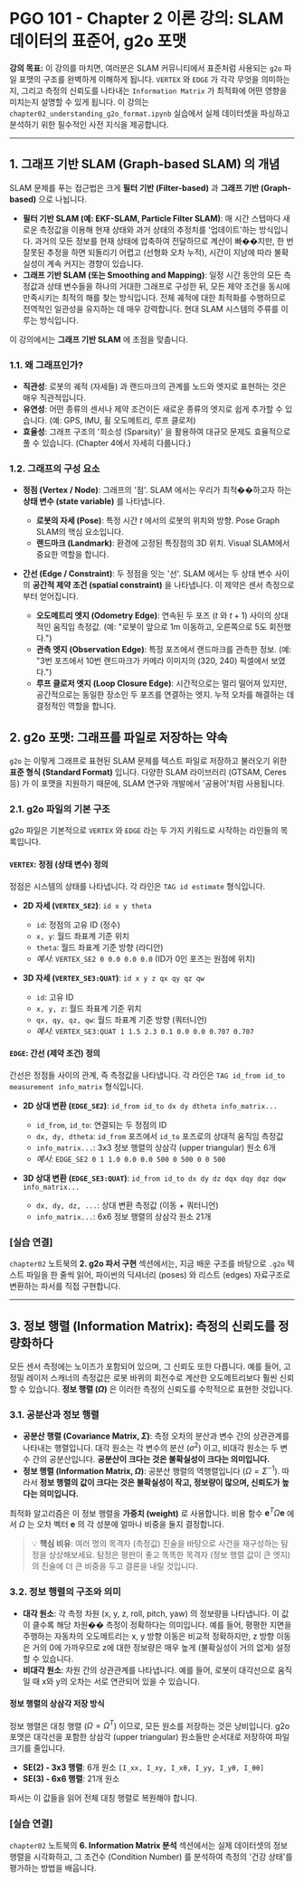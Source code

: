# PGO 101 - Chapter 2 이론 강의: SLAM 데이터의 표준어, g2o 포맷

**강의 목표:** 이 강의를 마치면, 여러분은 SLAM 커뮤니티에서 표준처럼 사용되는 `g2o` 파일 포맷의 구조를 완벽하게 이해하게 됩니다. `VERTEX` 와 `EDGE` 가 각각 무엇을 의미하는지, 그리고 측정의 신뢰도를 나타내는 `Information Matrix` 가 최적화에 어떤 영향을 미치는지 설명할 수 있게 됩니다. 이 강의는 `chapter02_understanding_g2o_format.ipynb` 실습에서 실제 데이터셋을 파싱하고 분석하기 위한 필수적인 사전 지식을 제공합니다.

---

## 1. 그래프 기반 SLAM (Graph-based SLAM) 의 개념

SLAM 문제를 푸는 접근법은 크게 **필터 기반 (Filter-based)** 과 **그래프 기반 (Graph-based)** 으로 나뉩니다.

*   **필터 기반 SLAM (예: EKF-SLAM, Particle Filter SLAM)**: 매 시간 스텝마다 새로운 측정값을 이용해 현재 상태와 과거 상태의 추정치를 '업데이트'하는 방식입니다. 과거의 모든 정보를 현재 상태에 압축하여 전달하므로 계산이 빠��지만, 한 번 잘못된 추정을 하면 되돌리기 어렵고 (선형화 오차 누적), 시간이 지남에 따라 불확실성이 계속 커지는 경향이 있습니다.
*   **그래프 기반 SLAM (또는 Smoothing and Mapping)**: 일정 시간 동안의 모든 측정값과 상태 변수들을 하나의 거대한 그래프로 구성한 뒤, 모든 제약 조건을 동시에 만족시키는 최적의 해를 찾는 방식입니다. 전체 궤적에 대한 최적화를 수행하므로 전역적인 일관성을 유지하는 데 매우 강력합니다. 현대 SLAM 시스템의 주류를 이루는 방식입니다.

이 강의에서는 **그래프 기반 SLAM** 에 초점을 맞춥니다.

### 1.1. 왜 그래프인가?

*   **직관성**: 로봇의 궤적 (자세들) 과 랜드마크의 관계를 노드와 엣지로 표현하는 것은 매우 직관적입니다.
*   **유연성**: 어떤 종류의 센서나 제약 조건이든 새로운 종류의 엣지로 쉽게 추가할 수 있습니다. (예: GPS, IMU, 휠 오도메트리, 루프 클로저)
*   **효율성**: 그래프 구조의 '희소성 (Sparsity)' 을 활용하여 대규모 문제도 효율적으로 풀 수 있습니다. (Chapter 4에서 자세히 다룹니다.)

### 1.2. 그래프의 구성 요소

*   **정점 (Vertex / Node)**: 그래프의 '점'. SLAM 에서는 우리가 최적��하고자 하는 **상태 변수 (state variable)** 를 나타냅니다.
    *   **로봇의 자세 (Pose)**: 특정 시간 $t$ 에서의 로봇의 위치와 방향. Pose Graph SLAM의 핵심 요소입니다.
    *   **랜드마크 (Landmark)**: 환경에 고정된 특징점의 3D 위치. Visual SLAM에서 중요한 역할을 합니다.

*   **간선 (Edge / Constraint)**: 두 정점을 잇는 '선'. SLAM 에서는 두 상태 변수 사이의 **공간적 제약 조건 (spatial constraint)** 을 나타냅니다. 이 제약은 센서 측정으로부터 얻어집니다.
    *   **오도메트리 엣지 (Odometry Edge)**: 연속된 두 포즈 ($t$ 와 $t+1$) 사이의 상대적인 움직임 측정값. (예: "로봇이 앞으로 1m 이동하고, 오른쪽으로 5도 회전했다.")
    *   **관측 엣지 (Observation Edge)**: 특정 포즈에서 랜드마크를 관측한 정보. (예: "3번 포즈에서 10번 랜드마크가 카메라 이미지의 (320, 240) 픽셀에서 보였다.")
    *   **루프 클로저 엣지 (Loop Closure Edge)**: 시간적으로는 멀리 떨어져 있지만, 공간적으로는 동일한 장소인 두 포즈를 연결하는 엣지. 누적 오차를 해결하는 데 결정적인 역할을 합니다.

## 2. g2o 포맷: 그래프를 파일로 저장하는 약속

`g2o` 는 이렇게 그래프로 표현된 SLAM 문제를 텍스트 파일로 저장하고 불러오기 위한 **표준 형식 (Standard Format)** 입니다. 다양한 SLAM 라이브러리 (GTSAM, Ceres 등) 가 이 포맷을 지원하기 때문에, SLAM 연구와 개발에서 '공용어'처럼 사용됩니다.

### 2.1. g2o 파일의 기본 구조

g2o 파일은 기본적으로 `VERTEX` 와 `EDGE` 라는 두 가지 키워드로 시작하는 라인들의 목록입니다.

#### `VERTEX`: 정점 (상태 변수) 정의

정점은 시스템의 상태를 나타냅니다. 각 라인은 `TAG id estimate` 형식입니다.

-   **2D 자세 (`VERTEX_SE2`)**: `id x y theta`
    -   `id`: 정점의 고유 ID (정수)
    -   `x, y`: 월드 좌표계 기준 위치
    -   `theta`: 월드 좌표계 기준 방향 (라디안)
    -   *예시*: `VERTEX_SE2 0 0.0 0.0 0.0` (ID가 0인 포즈는 원점에 위치)

-   **3D 자세 (`VERTEX_SE3:QUAT`)**: `id x y z qx qy qz qw`
    -   `id`: 고유 ID
    -   `x, y, z`: 월드 좌표계 기준 위치
    -   `qx, qy, qz, qw`: 월드 좌표계 기준 방향 (쿼터니언)
    -   *예시*: `VERTEX_SE3:QUAT 1 1.5 2.3 0.1 0.0 0.0 0.707 0.707`

#### `EDGE`: 간선 (제약 조건) 정의

간선은 정점들 사이의 관계, 즉 측정값을 나타냅니다. 각 라인은 `TAG id_from id_to measurement info_matrix` 형식입니다.

-   **2D 상대 변환 (`EDGE_SE2`)**: `id_from id_to dx dy dtheta info_matrix...`
    -   `id_from`, `id_to`: 연결되는 두 정점의 ID
    -   `dx, dy, dtheta`: `id_from` 포즈에서 `id_to` 포즈로의 상대적 움직임 측정값
    -   `info_matrix...`: 3x3 정보 행렬의 상삼각 (upper triangular) 원소 6개
    -   *예시*: `EDGE_SE2 0 1 1.0 0.0 0.0 500 0 500 0 0 500`

-   **3D 상대 변환 (`EDGE_SE3:QUAT`)**: `id_from id_to dx dy dz dqx dqy dqz dqw info_matrix...`
    -   `dx, dy, dz, ...`: 상대 변환 측정값 (이동 + 쿼터니언)
    -   `info_matrix...`: 6x6 정보 행렬의 상삼각 원소 21개

### [실습 연결]
`chapter02` 노트북의 **2. g2o 파서 구현** 섹션에서는, 지금 배운 구조를 바탕으로 `.g2o` 텍스트 파일을 한 줄씩 읽어, 파이썬의 딕셔너리 (poses) 와 리스트 (edges) 자료구조로 변환하는 파서를 직접 구현합니다.

---

## 3. 정보 행렬 (Information Matrix): 측정의 신뢰도를 정량화하다

모든 센서 측정에는 노이즈가 포함되어 있으며, 그 신뢰도 또한 다릅니다. 예를 들어, 고정밀 레이저 스캐너의 측정값은 로봇 바퀴의 회전수로 계산한 오도메트리보다 훨씬 신뢰할 수 있습니다. **정보 행렬 ($\Omega$)** 은 이러한 측정의 신뢰도를 수학적으로 표현한 것입니다.

### 3.1. 공분산과 정보 행렬

*   **공분산 행렬 (Covariance Matrix, $\Sigma$)**: 측정 오차의 분산과 변수 간의 상관관계를 나타내는 행렬입니다. 대각 원소는 각 변수의 분산 ($\sigma^2$) 이고, 비대각 원소는 두 변수 간의 공분산입니다. **공분산이 크다는 것은 불확실성이 크다는 의미입니다.**
*   **정보 행렬 (Information Matrix, $\Omega$)**: 공분산 행렬의 역행렬입니다 ($\Omega = \Sigma^{-1}$). 따라서 **정보 행렬의 값이 크다는 것은 불확실성이 작고, 정보량이 많으며, 신뢰도가 높다는 의미입니다.**

최적화 알고리즘은 이 정보 행렬을 **가중치 (weight)** 로 사용합니다. 비용 함수 $\mathbf{e}^T \Omega \mathbf{e}$ 에서 $\Omega$ 는 오차 벡터 $\mathbf{e}$ 의 각 성분에 얼마나 비중을 둘지 결정합니다.

> 💡 **핵심 비유**: 여러 명의 목격자 (측정값) 진술을 바탕으로 사건을 재구성하는 탐정을 상상해보세요. 탐정은 평판이 좋고 똑똑한 목격자 (정보 행렬 값이 큰 엣지) 의 진술에 더 큰 비중을 두고 결론을 내릴 것입니다.

### 3.2. 정보 행렬의 구조와 의미

-   **대각 원소**: 각 측정 차원 (x, y, z, roll, pitch, yaw) 의 정보량을 나타냅니다. 이 값이 클수록 해당 차원�� 측정이 정확하다는 의미입니다. 예를 들어, 평평한 지면을 주행하는 자동차의 오도메트리는 x, y 방향 이동은 비교적 정확하지만, z 방향 이동은 거의 0에 가까우므로 z에 대한 정보량은 매우 높게 (불확실성이 거의 없게) 설정할 수 있습니다.
-   **비대각 원소**: 차원 간의 상관관계를 나타냅니다. 예를 들어, 로봇이 대각선으로 움직일 때 x와 y의 오차는 서로 연관되어 있을 수 있습니다.

#### 정보 행렬의 상삼각 저장 방식

정보 행렬은 대칭 행렬 ($\Omega = \Omega^T$) 이므로, 모든 원소를 저장하는 것은 낭비입니다. g2o 포맷은 대각선을 포함한 상삼각 (upper triangular) 원소들만 순서대로 저장하여 파일 크기를 줄입니다.

-   **SE(2) - 3x3 행렬**: 6개 원소 `[I_xx, I_xy, I_xθ, I_yy, I_yθ, I_θθ]`
-   **SE(3) - 6x6 행렬**: 21개 원소

파서는 이 값들을 읽어 전체 대칭 행렬로 복원해야 합니다.

### [실습 연결]
`chapter02` 노트북의 **6. Information Matrix 분석** 섹션에서는 실제 데이터셋의 정보 행렬을 시각화하고, 그 조건수 (Condition Number) 를 분석하여 측정의 '건강 상태'를 평가하는 방법을 배웁니다.
